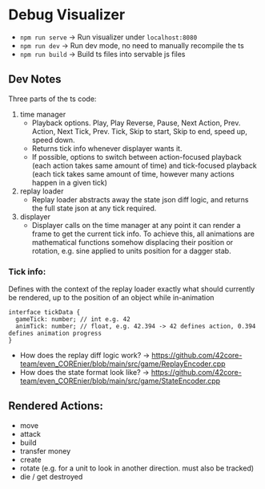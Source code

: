 # Debug Visualizer

-   `npm run serve` -> Run visualizer under `localhost:8080`
-   `npm run dev` -> Run dev mode, no need to manually recompile the ts
-   `npm run build` -> Build ts files into servable js files

## Dev Notes

Three parts of the ts code:

1. time manager
    - Playback options. Play, Play Reverse, Pause, Next Action, Prev. Action, Next Tick, Prev. Tick, Skip to start, Skip to end, speed up, speed down.
    - Returns tick info whenever displayer wants it.
    - If possible, options to switch between action-focused playback (each action takes same amount of time) and tick-focused playback (each tick takes same amount of time, however many actions happen in a given tick)
2. replay loader
    - Replay loader abstracts away the state json diff logic, and returns the full state json at any tick required.
3. displayer
    - Displayer calls on the time manager at any point it can render a frame to get the current tick info. To achieve this, all animations are mathematical functions somehow displacing their position or rotation, e.g. sine applied to units position for a dagger stab.

### Tick info:

Defines with the context of the replay loader exactly what should currently be rendered, up to the position of an object while in-animation

```
interface tickData {
  gameTick: number; // int e.g. 42
  animTick: number; // float, e.g. 42.394 -> 42 defines action, 0.394 defines animation progress
}
```

-   How does the replay diff logic work? -> https://github.com/42core-team/even_COREnier/blob/main/src/game/ReplayEncoder.cpp
-   How does the state format look like? -> https://github.com/42core-team/even_COREnier/blob/main/src/game/StateEncoder.cpp

## Rendered Actions:

-   move
-   attack
-   build
-   transfer money
-   create
-   rotate (e.g. for a unit to look in another direction. must also be tracked)
-   die / get destroyed
